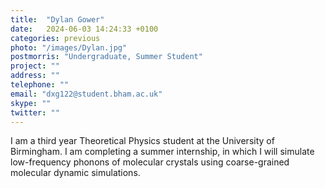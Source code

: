 ```yaml
---
title:  "Dylan Gower"
date:   2024-06-03 14:24:33 +0100
categories: previous
photo: "/images/Dylan.jpg"
postmorris: "Undergraduate, Summer Student"
project: ""
address: ""
telephone: ""
email: "dxg122@student.bham.ac.uk"
skype: ""
twitter: ""
---
```


I am a third year Theoretical Physics student at the University of Birmingham. I am completing a summer internship, in which I will simulate low-frequency phonons of molecular crystals using coarse-grained molecular dynamic simulations.

